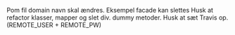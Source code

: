 Pom fil domain navn skal ændres. Eksempel facade kan slettes Husk at refactor klasser, mapper og slet div. dummy metoder. Husk at sæt Travis op. (REMOTE_USER + REMOTE_PW)

